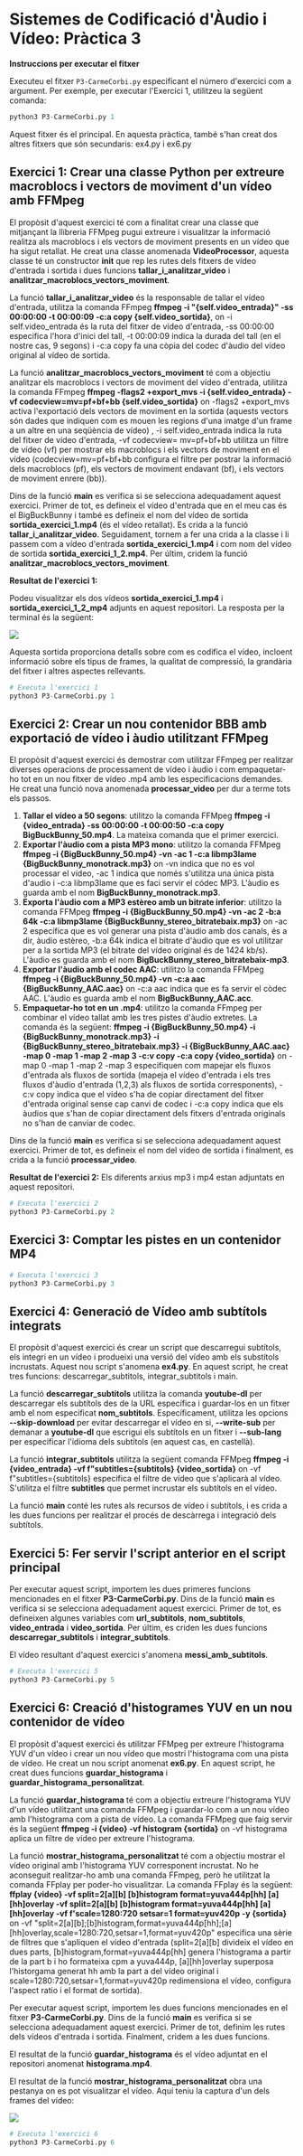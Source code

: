 # Sistemes de Codificació d'Àudio i Vídeo: Pràctica 3
**Instruccions per executar el fitxer**

Executeu el fitxer `P3-CarmeCorbi.py` especificant el número d'exercici com a argument. Per exemple, per executar l'Exercici 1, utilitzeu la següent comanda:
   ```python
   python3 P3-CarmeCorbi.py 1
   ```
Aquest fitxer és el principal. En aquesta pràctica, també s'han creat dos altres fitxers que són secundaris: ex4.py i ex6.py


## Exercici 1: Crear una classe Python per extreure macroblocs i vectors de moviment d'un vídeo amb FFMpeg
El propòsit d'aquest exercici té com a finalitat crear una classe que mitjançant la llibreria FFMpeg pugui extreure i visualitzar la informació realitza als macroblocs i els vectors de moviment presents en un vídeo que ha sigut retallat. He creat una classe anomenada **VideoProcessor**, aquesta classe té un constructor **__init__** que rep les rutes dels fitxers de vídeo d'entrada i sortida i dues funcions **tallar_i_analitzar_video** i **analitzar_macroblocs_vectors_moviment**. 

La funció **tallar_i_analitzar_video** és la responsable de tallar el vídeo d'entrada, utilitza la comanda FFmpeg **ffmpeg -i "{self.video_entrada}" -ss 00:00:00 -t 00:00:09 -c:a copy {self.video_sortida}**, on -i self.video_entrada és la ruta del fitxer de vídeo d'entrada, -ss 00:00:00 especifica l'hora d'inici del tall, -t 00:00:09 indica la durada del tall (en el nostre cas, 9 segons) i -c:a copy fa una còpia del codec d'àudio del vídeo original al vídeo de sortida. 

La funció **analitzar_macroblocs_vectors_moviment** té com a objectiu analitzar els macroblocs i vectors de moviment del vídeo d'entrada, utilitza la comanda FFmpeg **ffmpeg -flags2 +export_mvs -i {self.video_entrada} -vf codecview=mv=pf+bf+bb {self.video_sortida}** on -flags2 +export_mvs activa l'exportació dels vectors de moviment en la sortida (aquests vectors són dades que indiquen com es mouen les regions d'una imatge d'un frame a un altre en una seqüència de vídeo) , -i self.video_entrada indica la ruta del fitxer de vídeo d'entrada, -vf codecview= mv=pf+bf+bb utilitza un filtre de vídeo (vf) per mostrar els macroblocs i els vectors de moviment en el vídeo (codecview=mv=pf+bf+bb configura el filtre per postrar la informació dels macroblocs (pf), els vectors de moviment endavant (bf), i els vectors de moviment enrere (bb)). 

Dins de la funció **main** es verifica si se selecciona adequadament aquest exercici. Primer de tot, es defineix el vídeo d'entrada que en el meu cas és el BigBuckBunny i també es defineix el nom del vídeo de sortida **sortida_exercici_1.mp4** (és el vídeo retallat). Es crida a la funció **tallar_i_analitzar_video**. Seguidament, tornem a fer una crida a la classe i li passem com a vídeo d'entrada **sortida_exercici_1.mp4** i com nom del vídeo de sortida **sortida_exercici_1_2.mp4**. Per últim, cridem la funció **analitzar_macroblocs_vectors_moviment**. 

**Resultat de l'exercici 1:**

Podeu visualitzar els dos vídeos **sortida_exercici_1.mp4** i **sortida_exercici_1_2_mp4** adjunts en aquest repositori. La resposta per la terminal és la següent:

![](https://github.com/caarmeecoorbii/SCAV_P3/blob/main/exercici_1_2.png)

Aquesta sortida proporciona detalls sobre com es codifica el vídeo, incloent informació sobre els tipus de frames, la qualitat de compressió, la grandària del fitxer i altres aspectes rellevants.

```python
# Executa l'exercici 1
python3 P3-CarmeCorbi.py 1
```

## Exercici 2: Crear un nou contenidor BBB amb exportació de vídeo i àudio utilitzant FFMpeg
El propòsit d'aquest exercici és demostrar com utilitzar FFmpeg per realitzar diverses operacions de processament de vídeo i àudio i com empaquetar-ho tot en un nou fitxer de vídeo .mp4 amb les especificacions demandes. He creat una funció nova anomenada **processar_video** per dur a terme tots els passos.

1. **Tallar el vídeo a 50 segons**: utilitzo la comanda FFMpeg **ffmpeg -i {video_entrada} -ss 00:00:00  -t 00:00:50 -c:a copy BigBuckBunny_50.mp4**. La mateixa comanda que el primer exercici.
2. **Exportar l'àudio com a pista MP3 mono**: utilitzo la comanda FFMpeg **ffmpeg -i {BigBuckBunny_50.mp4} -vn -ac 1 -c:a libmp3lame {BigBuckBunny_monotrack.mp3}** on -vn indica que no es vol processar el vídeo, -ac 1 indica que només s'utilitza una única pista d'audio i -c:a libmp3lame que es faci servir el códec MP3. L'àudio es guarda amb el nom **BigBuckBunny_monotrack.mp3**.
3. **Exporta l'àudio com a MP3 estèreo amb un bitrate inferior**: utilitzo la comanda  FFMpeg **ffmpeg -i {BigBuckBunny_50.mp4} -vn -ac 2 -b:a 64k -c:a libmp3lame {BigBuckBunny_stereo_bitratebaix.mp3}** on -ac 2 específica que es vol generar una pista d'àudio amb dos canals, és a dir, àudio estèreo, -b:a 64k indica el bitrate d'àudio que es vol utilitzar per a la sortida MP3 (el bitrate del vídeo original és de 1424 kb/s). L'àudio es guarda amb el nom **BigBuckBunny_stereo_bitratebaix-mp3**.
4. **Exportar l'àudio amb el codec AAC**: utilitzo la comanda FFMpeg **ffmpeg -i {BigBuckBunny_50.mp4} -vn -c:a aac {BigBuckBunny_AAC.aac}** on -c:a aac indica que es fa servir el còdec AAC. L'àudio es guarda amb el nom **BigBuckBunny_AAC.acc**.
5. **Empaquetar-ho tot en un .mp4**: utilitzo la comanda FFmpeg per combinar el vídeo tallat amb les tres pistes d'àudio extretes. La comanda és la següent: **ffmpeg -i {BigBuckBunny_50.mp4} -i {BigBuckBunny_monotrack.mp3} -i {BigBuckBunny_stereo_bitratebaix.mp3} -i {BigBuckBunny_AAC.aac} -map 0 -map 1 -map 2 -map 3 -c:v copy -c:a copy {video_sortida}** on -map 0 -map 1 -map 2 -map 3 especifiquen com mapejar els fluxos d'entrada als fluxos de sortida (mapeja el vídeo d'entrada i els tres fluxos d'àudio d'entrada (1,2,3) als fluxos de sortida corresponents), -c:v copy indica que el vídeo s'ha de copiar directament del fitxer d'entrada original sense cap canvi de codec i -c:a copy indica que els àudios que s'han de copiar directament dels fitxers d'entrada originals no s'han de canviar de codec.

Dins de la funció **main** es verifica si se selecciona adequadament aquest exercici. Primer de tot, es defineix el nom del vídeo de sortida i finalment, es crida a la funció **processar_video**. 

**Resultat de l'exercici 2:**
Els diferents arxius mp3 i mp4 estan adjuntats en aquest repositori.

```python
# Executa l'exercici 2
python3 P3-CarmeCorbi.py 2
```
## Exercici 3: Comptar les pistes en un contenidor MP4
```python
# Executa l'exercici 3
python3 P3-CarmeCorbi.py 3
```

## Exercici 4: Generació de Vídeo amb subtítols integrats
El propòsit d'aquest exercici és crear un script que descarregui subtítols, els integri en un vídeo i produeixi una versió del vídeo amb els substítols incrustats. Aquest nou script s'anomena **ex4.py**.  En aquest script, he creat tres funcions: descarregar_subtitols, integrar_subtitols i main. 

La funció **descarregar_subtitols** utilitza la comanda **youtube-dl** per descarregar els subtítols des de la URL específica i guardar-los en un fitxer amb el nom especificat **nom_subtitols**. Específicament, utilitza les opcions **--skip-download** per evitar descarregar el vídeo en si, **--write-sub** per demanar a **youtube-dl** que escrigui els subtítols en un fitxer i **--sub-lang** per especificar l'idioma dels subtítols (en aquest cas, en castellà). 

La funció **integrar_subtitols** utilitza la següent comanda FFMpeg **ffmpeg -i {video_entrada} -vf f"subtitles={subtitols} {video_sortida}** on -vf f"subtitles={subtitols} especifica el filtre de vídeo que s'aplicarà al vídeo. S'utilitza el filtre **subtitles** que permet incrustar els subtítols en el vídeo. 

La funció **main** conté les rutes als recursos de vídeo i subtítols, i es crida a les dues funcions per realitzar el procés de descàrrega i integració dels subtítols.

## Exercici 5: Fer servir l'script anterior en el script principal
Per executar aquest script, importem les dues primeres funcions mencionades en el fitxer **P3-CarmeCorbi.py**. Dins de la funció **main** es verifica si se selecciona adequadament aquest exercici. Primer de tot, es defineixen algunes variables com **url_subtitols**, **nom_subtitols**, **video_entrada** i **video_sortida**. Per últim, es criden les dues funcions **descarregar_subtitols** i **integrar_subtitols**. 

El vídeo resultant d'aquest exercici s'anomena **messi_amb_subtitols**.
```python
# Executa l'exercici 5
python3 P3-CarmeCorbi.py 5
```

## Exercici 6: Creació d'histogrames YUV en un nou contenidor de vídeo
El propòsit d'aquest exercici és utilitzar FFMpeg per extreure l'histograma YUV d'un vídeo i crear un nou vídeo que mostri l'histograma com una pista de vídeo. He creat un nou script anomenat **ex6.py**. En aquest script, he creat dues funcions **guardar_histograma** i **guardar_histograma_personalitzat**. 

La funció **guardar_histograma** té com a objectiu extreure l'histograma YUV d'un vídeo utilitzant una comanda FFMpeg i guardar-lo com a un nou vídeo amb l'histograma com a pista de vídeo. La comanda FFMpeg que faig servir és la següent **ffmpeg -i {video} -vf  histogram {sortida}** on -vf histograma aplica un filtre de vídeo per extreure l'histograma. 

La funció **mostrar_histograma_personalitzat** té com a objectiu mostrar el vídeo original amb l'histograma YUV corresponent incrustat. No he aconseguit realitzar-ho amb una comanda FFmpeg, però he utilitzat la comanda FFplay per poder-ho visualitzar. La comanda FFplay és la següent: **ffplay {video} -vf split=2[a][b] [b]histogram format=yuva444p[hh] [a][hh]overlay -vf split=2[a][b] [b]histogram format=yuva444p[hh] [a][hh]overlay -vf f'scale=1280:720 setsar=1 format=yuv420p -y {sortida}** on -vf "split=2[a][b];[b]histogram,format=yuva444p[hh];[a][hh]overlay,scale=1280:720,setsar=1,format=yuv420p" especifica una sèrie de filtres que s'apliquen el vídeo d'entrada (split=2[a][b] divideix el vídeo en dues parts, [b]histogram,format=yuva444p[hh] genera l'histograma a partir de la part b i ho formateixa cpm a yuva444p, [a][hh]overlay superposa l'historgama generat hh amb la part a del vídeo original i scale=1280:720,setsar=1,format=yuv420p redimensiona el vídeo, configura l'aspect ratio i el format de sortida). 

Per executar aquest script, importem les dues funcions mencionades en el fitxer **P3-CarmeCorbi.py**. Dins de la funció **main** es verifica si se selecciona adequadament aquest exercici. Primer de tot, definim les rutes dels vídeos d'entrada i sortida. Finalment, cridem a les dues funcions.

El resultat de la funció **guardar_histograma** és el vídeo adjuntat en el repositori anomenat **histograma.mp4**. 

El resultat de la funció **mostrar_histograma_personalitzat** obra una pestanya on es pot visualitzar el vídeo. Aquí teniu la captura d'un dels frames del vídeo:

![](https://github.com/caarmeecoorbii/SCAV_P3/blob/main/ex6.png)
```python
# Executa l'exercici 6
python3 P3-CarmeCorbi.py 6
```





